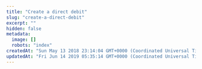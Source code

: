 ```yaml
---
title: "Create a direct debit"
slug: "create-a-direct-debit"
excerpt: ""
hidden: false
metadata: 
  image: []
  robots: "index"
createdAt: "Sun May 13 2018 23:14:04 GMT+0000 (Coordinated Universal Time)"
updatedAt: "Fri Jun 14 2019 05:35:14 GMT+0000 (Coordinated Universal Time)"
---
```

